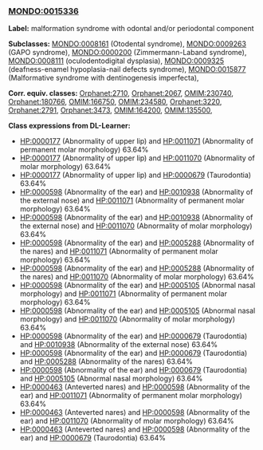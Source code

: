 
### [MONDO:0015336](http://purl.obolibrary.org/obo/MONDO_0015336)
**Label:** malformation syndrome with odontal and/or periodontal component

**Subclasses:** [MONDO:0008161](http://purl.obolibrary.org/obo/MONDO_0008161) (Otodental syndrome), [MONDO:0009263](http://purl.obolibrary.org/obo/MONDO_0009263) (GAPO syndrome), [MONDO:0000200](http://purl.obolibrary.org/obo/MONDO_0000200) (Zimmermann-Laband syndrome), [MONDO:0008111](http://purl.obolibrary.org/obo/MONDO_0008111) (oculodentodigital dysplasia), [MONDO:0009325](http://purl.obolibrary.org/obo/MONDO_0009325) (deafness-enamel hypoplasia-nail defects syndrome), [MONDO:0015877](http://purl.obolibrary.org/obo/MONDO_0015877) (Malformative syndrome with dentinogenesis imperfecta), 

**Corr. equiv. classes:** [Orphanet:2710](http://www.orpha.net/ORDO/Orphanet_2710), [Orphanet:2067](http://www.orpha.net/ORDO/Orphanet_2067), [OMIM:230740](http://purl.obolibrary.org/obo/OMIM_230740), [Orphanet:180766](http://www.orpha.net/ORDO/Orphanet_180766), [OMIM:166750](http://purl.obolibrary.org/obo/OMIM_166750), [OMIM:234580](http://purl.obolibrary.org/obo/OMIM_234580), [Orphanet:3220](http://www.orpha.net/ORDO/Orphanet_3220), [Orphanet:2791](http://www.orpha.net/ORDO/Orphanet_2791), [Orphanet:3473](http://www.orpha.net/ORDO/Orphanet_3473), [OMIM:164200](http://purl.obolibrary.org/obo/OMIM_164200), [OMIM:135500](http://purl.obolibrary.org/obo/OMIM_135500), 

**Class expressions from DL-Learner:**

- [HP:0000177](http://purl.obolibrary.org/obo/HP_0000177) (Abnormality of upper lip) and [HP:0011071](http://purl.obolibrary.org/obo/HP_0011071) (Abnormality of permanent molar morphology) 63.64%
- [HP:0000177](http://purl.obolibrary.org/obo/HP_0000177) (Abnormality of upper lip) and [HP:0011070](http://purl.obolibrary.org/obo/HP_0011070) (Abnormality of molar morphology) 63.64%
- [HP:0000177](http://purl.obolibrary.org/obo/HP_0000177) (Abnormality of upper lip) and [HP:0000679](http://purl.obolibrary.org/obo/HP_0000679) (Taurodontia) 63.64%
- [HP:0000598](http://purl.obolibrary.org/obo/HP_0000598) (Abnormality of the ear) and [HP:0010938](http://purl.obolibrary.org/obo/HP_0010938) (Abnormality of the external nose) and [HP:0011071](http://purl.obolibrary.org/obo/HP_0011071) (Abnormality of permanent molar morphology) 63.64%
- [HP:0000598](http://purl.obolibrary.org/obo/HP_0000598) (Abnormality of the ear) and [HP:0010938](http://purl.obolibrary.org/obo/HP_0010938) (Abnormality of the external nose) and [HP:0011070](http://purl.obolibrary.org/obo/HP_0011070) (Abnormality of molar morphology) 63.64%
- [HP:0000598](http://purl.obolibrary.org/obo/HP_0000598) (Abnormality of the ear) and [HP:0005288](http://purl.obolibrary.org/obo/HP_0005288) (Abnormality of the nares) and [HP:0011071](http://purl.obolibrary.org/obo/HP_0011071) (Abnormality of permanent molar morphology) 63.64%
- [HP:0000598](http://purl.obolibrary.org/obo/HP_0000598) (Abnormality of the ear) and [HP:0005288](http://purl.obolibrary.org/obo/HP_0005288) (Abnormality of the nares) and [HP:0011070](http://purl.obolibrary.org/obo/HP_0011070) (Abnormality of molar morphology) 63.64%
- [HP:0000598](http://purl.obolibrary.org/obo/HP_0000598) (Abnormality of the ear) and [HP:0005105](http://purl.obolibrary.org/obo/HP_0005105) (Abnormal nasal morphology) and [HP:0011071](http://purl.obolibrary.org/obo/HP_0011071) (Abnormality of permanent molar morphology) 63.64%
- [HP:0000598](http://purl.obolibrary.org/obo/HP_0000598) (Abnormality of the ear) and [HP:0005105](http://purl.obolibrary.org/obo/HP_0005105) (Abnormal nasal morphology) and [HP:0011070](http://purl.obolibrary.org/obo/HP_0011070) (Abnormality of molar morphology) 63.64%
- [HP:0000598](http://purl.obolibrary.org/obo/HP_0000598) (Abnormality of the ear) and [HP:0000679](http://purl.obolibrary.org/obo/HP_0000679) (Taurodontia) and [HP:0010938](http://purl.obolibrary.org/obo/HP_0010938) (Abnormality of the external nose) 63.64%
- [HP:0000598](http://purl.obolibrary.org/obo/HP_0000598) (Abnormality of the ear) and [HP:0000679](http://purl.obolibrary.org/obo/HP_0000679) (Taurodontia) and [HP:0005288](http://purl.obolibrary.org/obo/HP_0005288) (Abnormality of the nares) 63.64%
- [HP:0000598](http://purl.obolibrary.org/obo/HP_0000598) (Abnormality of the ear) and [HP:0000679](http://purl.obolibrary.org/obo/HP_0000679) (Taurodontia) and [HP:0005105](http://purl.obolibrary.org/obo/HP_0005105) (Abnormal nasal morphology) 63.64%
- [HP:0000463](http://purl.obolibrary.org/obo/HP_0000463) (Anteverted nares) and [HP:0000598](http://purl.obolibrary.org/obo/HP_0000598) (Abnormality of the ear) and [HP:0011071](http://purl.obolibrary.org/obo/HP_0011071) (Abnormality of permanent molar morphology) 63.64%
- [HP:0000463](http://purl.obolibrary.org/obo/HP_0000463) (Anteverted nares) and [HP:0000598](http://purl.obolibrary.org/obo/HP_0000598) (Abnormality of the ear) and [HP:0011070](http://purl.obolibrary.org/obo/HP_0011070) (Abnormality of molar morphology) 63.64%
- [HP:0000463](http://purl.obolibrary.org/obo/HP_0000463) (Anteverted nares) and [HP:0000598](http://purl.obolibrary.org/obo/HP_0000598) (Abnormality of the ear) and [HP:0000679](http://purl.obolibrary.org/obo/HP_0000679) (Taurodontia) 63.64%


